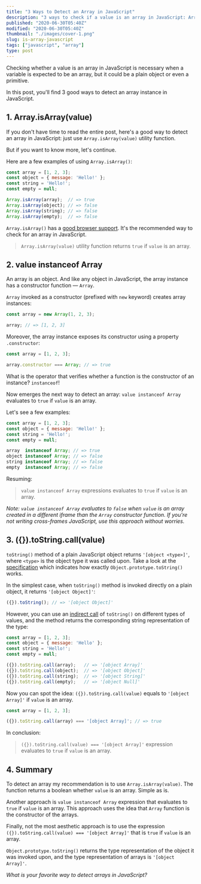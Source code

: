 ```yaml
---
title: "3 Ways to Detect an Array in JavaScript"
description: "3 ways to check if a value is an array in JavaScript: Array.isArray(), instanceof Array and toString() === '[object Array]'."
published: "2020-06-30T05:40Z"
modified: "2020-06-30T05:40Z"
thumbnail: "./images/cover-1.png"
slug: is-array-javascript
tags: ["javascript", "array"]
type: post
---
```


Checking whether a value is an array in JavaScript is necessary when a variable is expected to be an array,
but it could be a plain object or even a primitive.  

In this post, you'll find 3 good ways to detect an array instance in JavaScript.

<Affiliate type="traversyJavaScript" />

## 1. Array.isArray(value)

If you don't have time to read the entire post, here's a good way to detect an array in JavaScript: just use `Array.isArray(value)` utility function.  

But if you want to know more, let's continue.  

Here are a few examples of using `Array.isArray()`:

```javascript
const array = [1, 2, 3];
const object = { message: 'Hello!' };
const string = 'Hello!';
const empty = null;

Array.isArray(array);  // => true
Array.isArray(object); // => false
Array.isArray(string); // => false
Array.isArray(empty);  // => false
```

`Array.isArray()` has a [good browser support](https://caniuse.com/#search=isArray). It's the recommended way to check
for an array in JavaScript.  

> `Array.isArray(value)` utility function returns `true` if `value` is an array.  

## 2. value instanceof Array

An array is an object. And like any object in JavaScript, the array instance has a constructor function &mdash; `Array`.  

`Array` invoked as a constructor (prefixed with `new` keyword) creates array instances:   

```javascript
const array = new Array(1, 2, 3);

array; // => [1, 2, 3]
```

Moreover, the array instance exposes its constructor using a property `.constructor`:

```javascript
const array = [1, 2, 3];

array.constructor === Array; // => true
```

What is the operator that verifies whether a function is the constructor of an instance? `instanceof`!  

Now emerges the next way to detect an array: `value instanceof Array` evaluates to `true` if `value` is an array.  

Let's see a few examples:

```javascript
const array = [1, 2, 3];
const object = { message: 'Hello!' };
const string = 'Hello!';
const empty = null;

array  instanceof Array; // => true
object instanceof Array; // => false
string instanceof Array; // => false
empty  instanceof Array; // => false
```

Resuming:  

> `value instanceof Array` expressions evaluates to `true` if `value` is an array.  

*Note: `value instanceof Array` evaluates to `false` when `value` is an array created in a different iframe than the `Array` constructor function. If you're not writing cross-frames JavaScript, use this approach without worries.*  

## 3. ({}).toString.call(value)

`toString()` method of a plain JavaScript object returns `'[object <type>]'`, where `<type>` is the object type it was called upon. Take a look at the [specification](http://www.ecma-international.org/ecma-262/6.0/#sec-object.prototype.tostring) which indicates how exactly `Object.prototype.toString()` works.  

In the simplest case, when `toString()` method is invoked directly on a plain object, it returns `'[object Object]'`:

```javascript
({}).toString(); // => '[object Object]'
```

However, you can use an [indirect call](/gentle-explanation-of-this-in-javascript/#5-indirect-invocation) of `toString()` on different types of values, and the method returns the corresponding string representation of the type:

```javascript
const array = [1, 2, 3];
const object = { message: 'Hello' };
const string = 'Hello!';
const empty = null;

({}).toString.call(array);   // => '[object Array]'
({}).toString.call(object);  // => '[object Object]'
({}).toString.call(string);  // => '[object String]'
({}).toString.call(empty);   // => '[object Null]'
```

Now you can spot the idea: `({}).toString.call(value)` equals to `'[object Array]'` if `value` is an array.  

```javascript
const array = [1, 2, 3];

({}).toString.call(array) === '[object Array]'; // => true
```

In conclusion:

> `({}).toString.call(value) === '[object Array]'` expression evaluates to `true` if `value` is an array.

## 4. Summary

To detect an array my recommendation is to use `Array.isArray(value)`. The function returns a boolean whether `value` is an array. Simple as is. 

Another approach is `value instanceof Array` expression that evaluates to `true` if `value` is an array. This approach uses the idea that `Array` function is the constructor of the arrays.  

Finally, not the most aesthetic approach is to use the expression `({}).toString.call(value) === '[object Array]'` that is `true` if `value` is an array. 

`Object.prototype.toString()` returns the type representation of the object it was invoked upon, and the type representation of arrays is `'[object Array]'`.

*What is your favorite way to detect arrays in JavaScript?*
